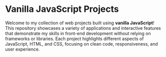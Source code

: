 # Vanilla JavaScript Projects

Welcome to my collection of web projects built using **vanilla JavaScript**! This repository showcases a variety of applications and interactive features that demonstrate my skills in front-end development without relying on frameworks or libraries. Each project highlights different aspects of JavaScript, HTML, and CSS, focusing on clean code, responsiveness, and user experience.
